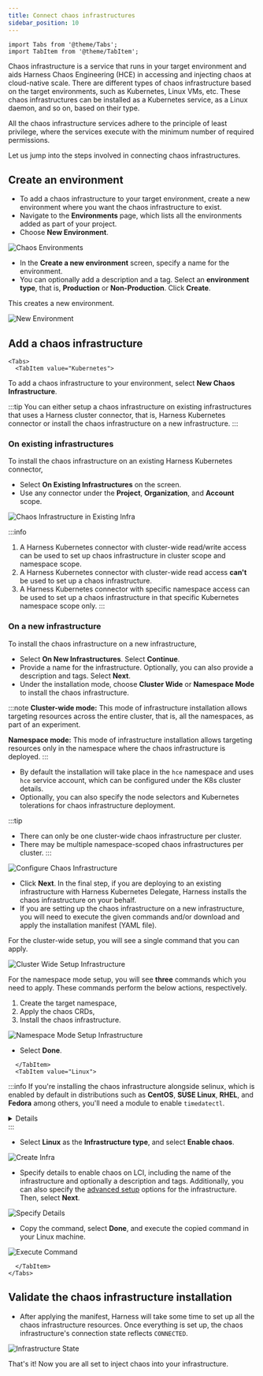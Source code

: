 ```yaml
---
title: Connect chaos infrastructures
sidebar_position: 10
---
```

```mdx-code-block
import Tabs from '@theme/Tabs';
import TabItem from '@theme/TabItem';
```

Chaos infrastructure is a service that runs in your target environment and aids Harness Chaos Engineering (HCE) in accessing and injecting chaos at cloud-native scale. There are different types of chaos infrastructure based on the target environments, such as Kubernetes, Linux VMs, etc. These chaos infrastructures can be installed as a Kubernetes service, as a Linux daemon, and so on, based on their type.

All the chaos infrastructure services adhere to the principle of least privilege, where the services execute with the minimum number of required permissions.

Let us jump into the steps involved in connecting chaos infrastructures.

## Create an environment
- To add a chaos infrastructure to your target environment, create a new environment where you want the chaos infrastructure to exist.
- Navigate to the **Environments** page, which lists all the environments added as part of your project.
- Choose **New Environment**.

![Chaos Environments](./static/connect-chaos-infrastructures/chaos-environments.png)

- In the **Create a new environment** screen, specify a name for the environment.
- You can optionally add a description and a tag. Select an **environment type**, that is, **Production** or **Non-Production**. Click **Create**.

This creates a new environment.

![New Environment](./static/connect-chaos-infrastructures/new-environment.png)

## Add a chaos infrastructure

```mdx-code-block
<Tabs>
  <TabItem value="Kubernetes">
```

To add a chaos infrastructure to your environment, select **New Chaos Infrastructure**.

:::tip
You can either setup a chaos infrastructure on existing infrastructures that uses a Harness cluster connector, that is, Harness Kubernetes connector or install the chaos infrastructure on a new infrastructure.
:::

### On existing infrastructures
To install the chaos infrastructure on an existing Harness Kubernetes connector,
- Select **On Existing Infrastructures** on the screen.
- Use any connector under the **Project**, **Organization**, and **Account** scope.

![Chaos Infrastructure in Existing Infra](./static/connect-chaos-infrastructures/chaos-infrastructure-in-existing-infra.png)

:::info
1. A Harness Kubernetes connector with cluster-wide read/write access can be used to set up chaos infrastructure in cluster scope and namespace scope.
2. A Harness Kubernetes connector with cluster-wide read access **can't** be used to set up a chaos infrastructure.
3. A Harness Kubernetes connector with specific namespace access can be used to set up a chaos infrastructure in that specific Kubernetes namespace scope only.
:::

### On a new infrastructure
To install the chaos infrastructure on a new infrastructure,
- Select **On New Infrastructures**. Select **Continue**.
- Provide a name for the infrastructure. Optionally, you can also provide a description and tags. Select **Next**.
- Under the installation mode, choose **Cluster Wide** or **Namespace Mode** to install the chaos infrastructure.

:::note
**Cluster-wide mode:** This mode of infrastructure installation allows targeting resources across the entire cluster, that is, all the namespaces, as part of an experiment.

**Namespace mode:** This mode of infrastructure installation allows targeting resources only in the namespace where the chaos infrastructure is deployed.
:::

- By default the installation will take place in the `hce` namespace and uses `hce` service account, which can be configured under the K8s cluster details.
- Optionally, you can also specify the node selectors and Kubernetes tolerations for chaos infrastructure deployment.


:::tip
- There can only be one cluster-wide chaos infrastructure per cluster.
- There may be multiple namespace-scoped chaos infrastructures per cluster.
:::

![Configure Chaos Infrastructure](./static/connect-chaos-infrastructures/configure-chaos-infrastructure.png)

- Click **Next**. In the final step, if you are deploying to an existing infrastructure with Harness Kubernetes Delegate, Harness installs the chaos infrastructure on your behalf.
- If you are setting up the chaos infrastructure on a new infrastructure, you will need to execute the given commands and/or download and apply the installation manifest (YAML file).

For the cluster-wide setup, you will see a single command that you can apply.

![Cluster Wide Setup Infrastructure](./static/connect-chaos-infrastructures/cluster-wide-setup-infrastructure.png)

For the namespace mode setup, you will see **three** commands which you need to apply. These commands perform the below actions, respectively.
1. Create the target namespace,
2. Apply the chaos CRDs,
3. Install the chaos infrastructure.

![Namespace Mode Setup Infrastructure](./static/connect-chaos-infrastructures/ns-mode-setup-infrastructure.png)

- Select **Done**.

```mdx-code-block
  </TabItem>
  <TabItem value="Linux">
```

:::info
If you're installing the chaos infrastructure alongside selinux, which is enabled by default in distributions such as **CentOS**, **SUSE Linux**, **RHEL**, and **Fedora** among others, you'll need a module to enable `timedatectl`.

<details>

If you have enabled SELinux for your OS, a policy module needs to be added prior to the installation of the infrastructure to access `timedatectl`, which is being used in the **linux-time-chaos** fault.

Firstly create the following file `timedatectlAllow.te` in your Linux machine:
```te

module timedatectlAllow 1.0;

require {
        type systemd_timedated_t;
        type initrc_t;
        class dbus send_msg;
}

#============= systemd_timedated_t ==============
allow systemd_timedated_t initrc_t:dbus send_msg;

```

Next, install the utilities that will help in compiling and packaging the policy module for your system. Here, we're using the yum package manager to install them:
```bash
sudo yum install -y policycoreutils-python checkpolicy
```

After the installation of these packages, compile the policy module with the following command:
```bash
sudo checkmodule -M -m -o timedatectlAllow.mod timedatectlAllow.te
```

This results in the creation of the binary policy module file `timedatectlAllow.mod`. We can use it to create a policy module package:
```bash
sudo semodule_package -o timedatectlAllow.pp -m timedatectlAllow.mod
```

This creates the policy module package file `timedatectlAllow.pp` which can be now added alongside the other SELinux modules in your system:
```bash
sudo semodule -i timedatectlAllow.pp
```

With that, the SELinux policy module has been added, you can proceed to install the infrastructure.

</details>
:::

* Select **Linux** as the **Infrastructure type**, and select **Enable chaos**.

![Create Infra](./static/connect-chaos-infrastructures/2.select-linux.png)

* Specify details to enable chaos on LCI, including the name of the infrastructure and optionally a description and tags. Additionally, you can also specify the [advanced setup](./linux-chaos-infrastructure-advanced-management.md#advanced-setup) options for the infrastructure. Then, select **Next**.

![Specify Details](./static/connect-chaos-infrastructures/3.configure-chaos.png)

* Copy the command, select **Done**, and execute the copied command in your Linux machine.

![Execute Command](./static/connect-chaos-infrastructures/4.deploy-infra.png)

```mdx-code-block
  </TabItem>
</Tabs>
```

## Validate the chaos infrastructure installation
- After applying the manifest, Harness will take some time to set up all the chaos infrastructure resources. Once everything is set up, the chaos infrastructure's connection state reflects `CONNECTED`.

![Infrastructure State](./static/connect-chaos-infrastructures/infrastructure-state.png)

That's it! Now you are all set to inject chaos into your infrastructure.